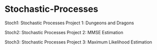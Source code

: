 # Stochastic-Processes

Stoch1: Stochastic Processes Project 1: Dungeons and Dragons

Stoch2: Stochastic Processes Project 2: MMSE Estimation

Stoch3: Stochastic Processes Project 3: Maximum Likelihood Estimation
